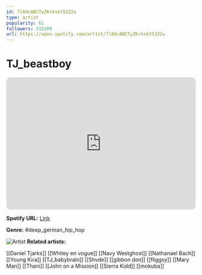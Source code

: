 ```yaml
---
id: 7l8dcABCTyZKrkskt53Z2u
type: artist
popularity: 61
followers: 215209
url: https://open.spotify.com/artist/7l8dcABCTyZKrkskt53Z2u
---
```

# TJ_beastboy

<iframe style="border-radius:12px" src="https://open.spotify.com/embed/artist/7l8dcABCTyZKrkskt53Z2u" width="100%" height="352" frameBorder="0" allowfullscreen="" allow="autoplay; clipboard-write; encrypted-media; fullscreen; picture-in-picture" loading="lazy"></iframe>

**Spotify URL:** [Link](https://open.spotify.com/artist/7l8dcABCTyZKrkskt53Z2u)

**Genre:**  #deep_german_hip_hop

![Artist](https://i.scdn.co/image/ab6761610000e5ebafd4973113d7d98762ee78fd)
**Related artists:**

[[Daniel Tjarks]]
[[Whitey en vogue]]
[[Navy Westghost]]
[[Nathanael Bach]]
[[Young Kira]]
[[TJ_babybrain]]
[[Shvde]]
[[gibbon don]]
[[fliggsy]]
[[Mary Man]]
[[Thani]]
[[John on a Mission]]
[[Sierra Kidd]]
[[mokuba]]
